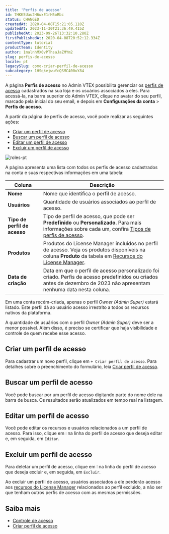 ```yaml
---
title: 'Perfis de acesso'
id: 7HKK5Uau2H6wxE1rH5oRbc
status: CHANGED
createdAt: 2020-04-08T15:21:05.110Z
updatedAt: 2023-11-30T21:36:49.415Z
publishedAt: 2023-09-26T13:32:10.280Z
firstPublishedAt: 2020-04-08T20:52:12.334Z
contentType: tutorial
productTeam: Identity
author: 1malnhMX0vPThsaJaZMYm2
slug: perfis-de-acesso
locale: pt
legacySlug: como-criar-perfil-de-acesso
subcategory: 1HSqkejwuYcQSMC400uY84
---
```


A página **Perfis de acesso** no Admin VTEX possibilita gerenciar os [perfis de acesso](https://help.vtex.com/pt/tutorial/controle-de-acesso--4rM3gyiWqtkim4Q8hOvLTC#perfis-de-acesso) cadastrados na sua loja e os usuários associados a eles. Para acessá-la, na barra superior do Admin VTEX, clique no avatar do seu perfil, marcado pela inicial do seu email, e depois em **Configurações da conta** > **Perfis de acesso**.

A partir da página de perfis de acesso, você pode realizar as seguintes ações:

* [Criar um perfil de acesso](#criar-um-perfil-de-acesso) 
* [Buscar um perfil de acesso](#buscar-um-perfil-de-acesso)
* [Editar um perfil de acesso](#editar-um-perfil-de-acesso)
* [Excluir um perfil de acesso](#excluir-um-perfil-de-acesso)

![roles-pt](//images.ctfassets.net/alneenqid6w5/hn5I8XMFI38UCoMxIIjjM/943f5df380f3fb685bb369014b435454/roles-pt.png)

A página apresenta uma lista com todos os perfis de acesso cadastrados na conta e suas respectivas informações em uma tabela: 

| **Coluna** | **Descrição** |
|---|---|
| **Nome** | Nome que identifica o perfil de acesso. |
| **Usuários** | Quantidade de usuários associados ao perfil de acesso. |
| **Tipo de perfil de acesso** | Tipo de perfil de acesso, que pode ser **Predefinido** ou **Personalizado**. Para mais informações sobre cada um, confira [Tipos de perfis de acesso](https://help.vtex.com/pt/tutorial/controle-de-acesso--4rM3gyiWqtkim4Q8hOvLTC#tipos-de-perfis-de-acesso). |
| **Produtos** | Produtos do License Manager incluídos no perfil de acesso. Veja os produtos disponíveis na coluna **Produto** da tabela em [Recursos do License Manager](https://help.vtex.com/pt/tutorial/recursos-do-license-manager--3q6ztrC8YynQf6rdc6euk3). |
| **Data de criação** | Data em que o perfil de acesso personalizado foi criado. Perfis de acesso predefinidos ou criados antes de dezembro de 2023 não apresentam nenhuma data nesta coluna. |

Em uma conta recém-criada, apenas o perfil *Owner (Admin Super)* estará listado. Este perfil dá ao usuário acesso irrestrito a todos os recursos nativos da plataforma.

<div class="alert alert-warning">
  <p>A quantidade de usuários com o perfil <em>Owner (Admin Super)</em> deve ser a menor possível. Além disso, é preciso se certificar que haja visibilidade e controle de quem recebe esse acesso.</p>
</div>

## Criar um perfil de acesso

Para cadastrar um novo perfil, clique em `+ Criar perfil de acesso`. Para detalhes sobre o preenchimento do formulário, leia [Criar perfil de acesso](https://help.vtex.com/pt/tutorial/criar-perfil-de-acesso--qGtNQpKSSAduX94l2WZBW).

## Buscar um perfil de acesso

Você pode buscar por um perfil de acesso digitando parte do nome dele na barra de busca. Os resultados serão atualizados em tempo real na listagem.

## Editar um perfil de acesso

Você pode editar os recursos e usuários relacionados a um perfil de acesso. Para isso, clique em `⫶` na linha do perfil de acesso que deseja editar e, em seguida, em <i class="fas fa-pencil-alt"></i> `Editar`.

## Excluir um perfil de acesso

Para deletar um perfil de acesso, clique em `⫶` na linha do perfil de acesso que deseja excluir e, em seguida, em <i class="far fa-trash-alt"></i> `Excluir`.

<div class="alert alert-warning">
  <p>Ao excluir um perfil de acesso, usuários associados a ele perderão acesso aos <a href="https://help.vtex.com/pt/tutorial/recursos-do-license-manager--3q6ztrC8YynQf6rdc6euk3">recursos do License Manager</a> relacionados ao perfil excluído, a não ser que tenham outros perfis de acesso com as mesmas permissões.</p>
</div>

## Saiba mais

* [Controle de acesso](https://help.vtex.com/pt/tutorial/controle-de-acesso--4rM3gyiWqtkim4Q8hOvLTC)
* [Criar perfil de acesso](https://help.vtex.com/pt/tutorial/criar-perfil-de-acesso--qGtNQpKSSAduX94l2WZBW)
